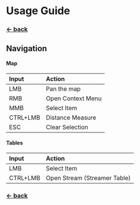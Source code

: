 # Usage Guide

### [← back](/)

## Navigation

#### Map

| Input             | Action            |
|:-------------     |:------------------|
| LMB               | Pan the map       |
| RMB               | Open Context Menu |
| MMB               | Select Item       |
| CTRL+LMB          | Distance Measure  |
| ESC               | Clear Selection   |

#### Tables

| Input             | Action            |
|:-------------     |:------------------|
| LMB               | Select Item       |
| CTRL+LMB          | Open Stream (Streamer Table) |

### [← back](/)
